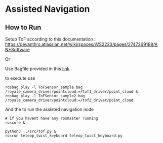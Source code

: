 # Assisted Navigation

## How to Run 
Setup ToF according to this documentation : https://devanthro.atlassian.net/wiki/spaces/WS2223/pages/2747269188/AN+Software

Or 

Use Bagfile provided in this [link](https://drive.google.com/drive/folders/15IJ5Bk0Abo6tRJbfVam8PI72EpSFbLXI?usp=sharing)

to execute use 
```
rosbag play -l ToFSensor_sample.bag /royale_camera_driver/pointcloud:=/tof1_driver/point_cloud &
rosbag play -l ToFSensor_sample2.bag /royale_camera_driver/pointcloud:=/tof2_driver/point_cloud
```

And the to run the assisted navigation node
```
# if you havent have any rosmaster running
roscore &

python3 ../src/tof.py & 
rosrun teleop_twist_keyboard teleop_twist_keyboard.py

```
